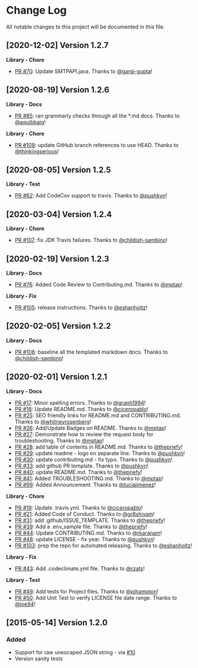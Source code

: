 # Change Log
All notable changes to this project will be documented in this file.

[2020-12-02] Version 1.2.7
--------------------------
**Library - Chore**
- [PR #70](https://github.com/sendgrid/smtpapi-java/pull/70): Update SMTPAPI.java. Thanks to [@gargi-gupta](https://github.com/gargi-gupta)!


[2020-08-19] Version 1.2.6
--------------------------
**Library - Docs**
- [PR #85](https://github.com/sendgrid/smtpapi-java/pull/85): ran grammarly checks through all the *.md docs. Thanks to [@aquibbaig](https://github.com/aquibbaig)!

**Library - Chore**
- [PR #108](https://github.com/sendgrid/smtpapi-java/pull/108): update GitHub branch references to use HEAD. Thanks to [@thinkingserious](https://github.com/thinkingserious)!


[2020-08-05] Version 1.2.5
--------------------------
**Library - Test**
- [PR #62](https://github.com/sendgrid/smtpapi-java/pull/62): Add CodeCov support to travis. Thanks to [@pushkyn](https://github.com/pushkyn)!


[2020-03-04] Version 1.2.4
--------------------------
**Library - Chore**
- [PR #107](https://github.com/sendgrid/smtpapi-java/pull/107): fix JDK Travis failures. Thanks to [@childish-sambino](https://github.com/childish-sambino)!


[2020-02-19] Version 1.2.3
--------------------------
**Library - Docs**
- [PR #76](https://github.com/sendgrid/smtpapi-java/pull/76): Added Code Review to Contributing.md. Thanks to [@mptap](https://github.com/mptap)!

**Library - Fix**
- [PR #105](https://github.com/sendgrid/smtpapi-java/pull/105): release instructions. Thanks to [@eshanholtz](https://github.com/eshanholtz)!


[2020-02-05] Version 1.2.2
--------------------------
**Library - Docs**
- [PR #106](https://github.com/sendgrid/smtpapi-java/pull/106): baseline all the templated markdown docs. Thanks to [@childish-sambino](https://github.com/childish-sambino)!


[2020-02-01] Version 1.2.1
--------------------------
**Library - Docs**
- [PR #17](https://github.com/sendgrid/smtpapi-java/pull/17): Minor spelling errors. Thanks to [@graph1994](https://github.com/graph1994)!
- [PR #18](https://github.com/sendgrid/smtpapi-java/pull/18): Update README.md. Thanks to [@ciceropablo](https://github.com/ciceropablo)!
- [PR #25](https://github.com/sendgrid/smtpapi-java/pull/25): SEO friendly links for README.md and CONTRIBUTING.md. Thanks to [@whitneyrosenberg](https://github.com/whitneyrosenberg)!
- [PR #26](https://github.com/sendgrid/smtpapi-java/pull/26): Add/Update Badges on README. Thanks to [@mptap](https://github.com/mptap)!
- [PR #27](https://github.com/sendgrid/smtpapi-java/pull/27): Demonstrate how to review the request body for troubleshooting. Thanks to [@mptap](https://github.com/mptap)!
- [PR #28](https://github.com/sendgrid/smtpapi-java/pull/28): add table of contents in README.md. Thanks to [@thepriefy](https://github.com/thepriefy)!
- [PR #29](https://github.com/sendgrid/smtpapi-java/pull/29): update readme - logo on separate line. Thanks to [@pushkyn](https://github.com/pushkyn)!
- [PR #30](https://github.com/sendgrid/smtpapi-java/pull/30): update contributing.md - fix typo. Thanks to [@pushkyn](https://github.com/pushkyn)!
- [PR #33](https://github.com/sendgrid/smtpapi-java/pull/33): add github PR template. Thanks to [@pushkyn](https://github.com/pushkyn)!
- [PR #40](https://github.com/sendgrid/smtpapi-java/pull/40): update README.md. Thanks to [@thepriefy](https://github.com/thepriefy)!
- [PR #41](https://github.com/sendgrid/smtpapi-java/pull/41): Added TROUBLESHOOTING.md. Thanks to [@mptap](https://github.com/mptap)!
- [PR #99](https://github.com/sendgrid/smtpapi-java/pull/99): Added Announcement. Thanks to [@luciajimenez](https://github.com/luciajimenez)!

**Library - Chore**
- [PR #19](https://github.com/sendgrid/smtpapi-java/pull/19): Update .travis.yml. Thanks to [@ciceropablo](https://github.com/ciceropablo)!
- [PR #21](https://github.com/sendgrid/smtpapi-java/pull/21): Added Code of Conduct. Thanks to [@gr8shivam](https://github.com/gr8shivam)!
- [PR #31](https://github.com/sendgrid/smtpapi-java/pull/31): add .github/ISSUE_TEMPLATE. Thanks to [@thepriefy](https://github.com/thepriefy)!
- [PR #39](https://github.com/sendgrid/smtpapi-java/pull/39): Add a .env_sample file. Thanks to [@thepriefy](https://github.com/thepriefy)!
- [PR #44](https://github.com/sendgrid/smtpapi-java/pull/44): Update CONTRIBUTING.md. Thanks to [@rkaranam](https://github.com/rkaranam)!
- [PR #48](https://github.com/sendgrid/smtpapi-java/pull/48): update LICENSE - fix year. Thanks to [@pushkyn](https://github.com/pushkyn)!
- [PR #103](https://github.com/sendgrid/smtpapi-java/pull/103): prep the repo for automated releasing. Thanks to [@eshanholtz](https://github.com/eshanholtz)!

**Library - Fix**
- [PR #43](https://github.com/sendgrid/smtpapi-java/pull/43): Add .codeclimate.yml file. Thanks to [@rzats](https://github.com/rzats)!

**Library - Test**
- [PR #49](https://github.com/sendgrid/smtpapi-java/pull/49): Add tests for Project files. Thanks to [@pjhampton](https://github.com/pjhampton)!
- [PR #50](https://github.com/sendgrid/smtpapi-java/pull/50): Add Unit Test to verify LICENSE file date range. Thanks to [@joe94](https://github.com/joe94)!


[2015-05-14] Version 1.2.0
---------------------------
### Added
- Support for raw unescaped JSON string - via [#10](https://github.com/sendgrid/smtpapi-java/pull/10)
- Version sanity tests
